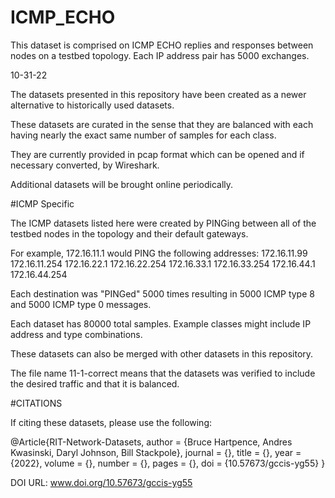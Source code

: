 # ICMP_ECHO
This dataset is comprised on ICMP ECHO replies and responses between nodes on a testbed topology. Each IP address pair has 5000 exchanges.

10-31-22

The datasets presented in this repository have been created as a newer alternative to historically used datasets.

These datasets are curated in the sense that they are balanced with each having nearly the exact same number of samples for each class.

They are currently provided in pcap format which can be opened and if necessary converted, by Wireshark.

Additional datasets will be brought online periodically.


#ICMP Specific

The ICMP datasets listed here were created by PINGing between all of the testbed nodes in the topology and their default gateways.

For example, 172.16.11.1 would PING the following addresses:
172.16.11.99
172.16.11.254
172.16.22.1
172.16.22.254
172.16.33.1
172.16.33.254
172.16.44.1
172.16.44.254
  
  Each destination was "PINGed" 5000 times resulting in 5000 ICMP type 8 and 5000 ICMP type 0 messages.
  
  Each dataset has 80000 total samples. Example classes might include IP address and type combinations.
  
  These datasets can also be merged with other datasets in this repository.
  
  The file name 11-1-correct means that the datasets was verified to include the desired traffic and that it is balanced.

#CITATIONS

If citing these datasets, please use the following:

@Article{RIT-Network-Datasets,
  author  = {Bruce Hartpence, Andres Kwasinski, Daryl Johnson, Bill Stackpole},
  journal = {},
  title   = {},
  year    = {2022},
  volume  = {},
  number  = {},
  pages   = {},
  doi     = {10.57673/gccis-yg55}
}

DOI URL: www.doi.org/10.57673/gccis-yg55
